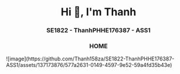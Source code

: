<h1 align="center">Hi 👋, I'm Thanh</h1>
<p align="center">
  <h3 align="center">SE1822 - ThanhPHHE176387 - ASS1 </h3>
</p>


<p align="center">
  <h3 align="center">HOME </h3>
</p>
![image](https://github.com/Thanh158za/SE1822-ThanhPHHE176387-ASS1/assets/137173876/577a2631-0149-4597-9e52-59a4fd35b43e)

